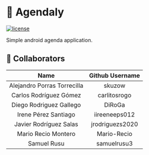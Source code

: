 # 📖 Agendaly

[![license](https://img.shields.io/github/license/devfiveurjc/agendaly.svg)](https://github.com/devfiveurjc/agendaly/blob/master/LICENSE)

Simple android agenda application.

## 👤 Collaborators

|          **Name**           | **Github Username** |
|:---------------------------:|:-------------------:|
| Alejandro Porras Torrecilla |       skuzow        |
|   Carlos Rodríguez Gómez    |    carlitosrogo     |
|   Diego Rodriguez Gallego   |       DiRoGa        |
|    Irene Pérez Santiago     |    iireeneeps012    |
|   Javier Rodríguez Salas    |   jrodriguezs2020   |
|     Mario Recio Montero     |     Mario-Recio     |
|         Samuel Rusu         |     samuelrusu3     |
